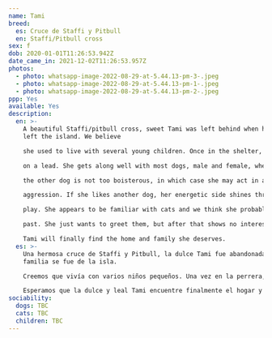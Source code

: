 ```yaml
---
name: Tami
breed:
  es: Cruce de Staffi y Pitbull
  en: Staffi/Pitbull cross
sex: f
dob: 2020-01-01T11:26:53.942Z
date_came_in: 2021-12-02T11:26:53.957Z
photos:
  - photo: whatsapp-image-2022-08-29-at-5.44.13-pm-3-.jpeg
  - photo: whatsapp-image-2022-08-29-at-5.44.13-pm-1-.jpeg
  - photo: whatsapp-image-2022-08-29-at-5.44.13-pm-2-.jpeg
ppp: Yes
available: Yes
description:
  en: >-
    A beautiful Staffi/pitbull cross, sweet Tami was left behind when her family
    left the island. We believe

    she used to live with several young children. Once in the shelter, she learnt how to be calm and to walk

    on a lead. She gets along well with most dogs, male and female, when she is introduced properly and

    the other dog is not too boisterous, in which case she may act in a self-conscious way, but without

    aggression. If she likes another dog, her energetic side shines through and she will challenge them to

    play. She appears to be familiar with cats and we think she probably shared her home with them in the

    past. She just wants to greet them, but after that shows no interest in them. We hope that sweet, loyal

    Tami will finally find the home and family she deserves.
  es: >-
    Una hermosa cruce de Staffi y Pitbull, la dulce Tami fue abandonada cuando su
    familia se fue de la isla.

    Creemos que vivía con varios niños pequeños. Una vez en la perrera, aprendió a estar tranquila y a caminar con correa. Se lleva bien con la mayoría de los perros, tanto machos como hembras, cuando se le presenta adecuadamente y el otro perro no es demasiado bullicioso, en cuyo caso puede actuar de forma cohibida, pero sin agresividad. Si le gusta el otro perro, su lado enérgico sale a relucir y lo invita a jugar. Parece estar familiarizada con los gatos y creemos que probablemente haya compartido su hogar con ellos en el pasado. Sólo quiere saludarlos, pero después no muestra ningún interés por ellos.

    Esperamos que la dulce y leal Tami encuentre finalmente el hogar y la familia que se merece.
sociability:
  dogs: TBC
  cats: TBC
  children: TBC
---
```

